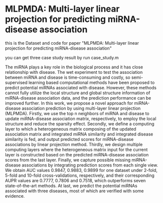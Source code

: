 # MLPMDA: Multi-layer linear projection for predicting miRNA-disease association
this is the Dataset and code for paper "MLPMDA: Multi-layer linear projection for predicting miRNA-disease association"

you can get three case study result by run case_study.m

The miRNA plays a key role in the biological process and it has close relationship with disease. The wet experiment to test the association between miRNA and disease is time-consuming and costly, so semi-supervised learning based computational methods have been proposed to predict potential miRNAs associated with disease. However, these methods cannot fully utilize the local structure and global structure information of miRNA-disease association data, and the prediction performance can be improved further. In this work, we propose a novel approach for miRNA-disease association prediction by using multi-layer linear projection (MLPMDA). Firstly, we use the top n neighbors of miRNA and disease to update miRNA-disease association matrix, respectively, to employ the local structure and reduce the sparsity effect. Secondly, we define a computing layer to which a heterogeneous matrix composing of the updated association matrix and integrated miRNA similarity and integrated disease similarity is fed, and output predicted scores for miRNA-disease associations by linear projection method. Thirdly, we design multiple computing layers where the heterogeneous matrix input for the current layer is constructed based on the predicted miRNA-disease association scores from the last layer. Finally, we capture possible missing miRNA-disease associations by integrating prediction scores from each single view. We obtain AUC values 0.9847, 0.9883, 0.9899 for one dataset under 2-fold, 5-fold and 10-fold cross-validations, respectively, and their corresponding AUPR values are 0.7777, 0.7806 and 0.7518, which outperforms seven state-of-the-art methods. At last, we predict the potential miRNAs associated with three diseases, most of which are verified with some evidence. 
